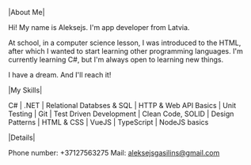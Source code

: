 |About Me| 

Hi! My name is Aleksejs. I'm app developer from Latvia.

At school, in a computer science lesson, I was introduced to the HTML, after which I wanted to start learning other programming languages. I'm currently learning C#, but I'm always open to learning new things.

I have a dream. And I'll reach it!

|My Skills|

C# | .NET | Relational Databses & SQL | HTTP & Web API Basics | Unit Testing | Git | Test Driven Development | Clean Code, SOLID | Design Patterns | HTML & CSS | VueJS | TypeScript | NodeJS basics

|Details|

Phone number: +37127563275
Mail: aleksejsgasilins@gmail.com
